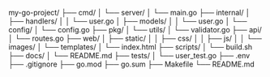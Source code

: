 my-go-project/
├── cmd/
│ └── server/
│ └── main.go
├── internal/
│ ├── handlers/
│ │ └── user.go
│ ├── models/
│ │ └── user.go
│ └── config/
│ └── config.go
├── pkg/
│ └── utils/
│ └── validator.go
├── api/
│ └── routes.go
├── web/
│ ├── static/
│ │ ├── css/
│ │ ├── js/
│ │ └── images/
│ └── templates/
│ └── index.html
├── scripts/
│ └── build.sh
├── docs/
│ └── README.md
├── tests/
│ └── user_test.go
├── .env
├── .gitignore
├── go.mod
├── go.sum
├── Makefile
└── README.md
